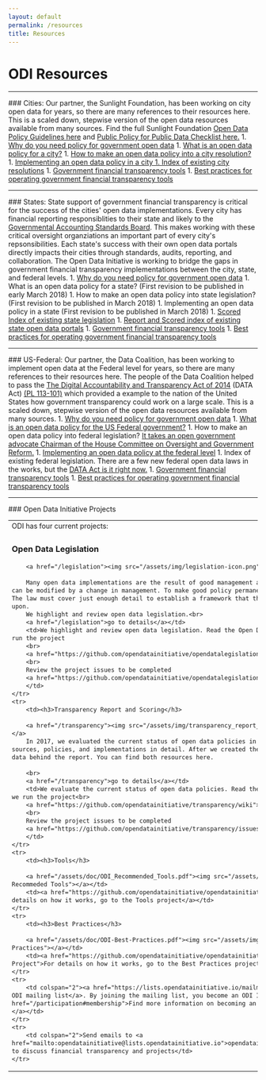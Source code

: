 ```yaml
---
layout: default
permalink: /resources
title: Resources
---
```


# ODI Resources
<hr>
### <a>Cities</a>:
Our partner, the Sunlight Foundation, has been working on city open data for years, so there are many references to their resources here. This is a scaled down, stepwise version of the open data resources available from many sources. Find the full Sunlight Foundation <a target="_blank" href="https://sunlightfoundation.com/opendataguidelines/">Open Data Policy Guidelines here</a> and <a target="_blank" href="http://whatworkscities.sunlightfoundation.com/">Public Policy for Public Data Checklist here.</a>
1. <a target="_blank" href="http://whatworkscities.sunlightfoundation.com/#section-h2-02">Why do you need policy for government open data</a>
1. <a target="_blank" href="http://whatworkscities.sunlightfoundation.com/#section-h2-05">What is an open data policy for a city?</a>
1. <a target="_blank" href="http://whatworkscities.sunlightfoundation.com/#section-h2-07">How to make an open data policy into a city resolution?</a>
1. <a target="_blank" href="https://sunlightfoundation.com/policy/open-cities/tactical-data-engagement/">Implementing an open data policy in a city
1. <a target="_blank" href="http://www.opendatapolicies.org/browse/by-date/">Index of existing city resolutions</a>
1. <a href="/assets/doc/ODI_Recommended_Tools.pdf">Government financial transparency tools</a>
1. <a href="/assets/doc/ODI-Best-Practices.pdf">Best practices for operating government financial transparency tools</a>

<hr>
### <a>States</a>:
State support of government financial transparency is critical for the success of the cities' open data implementations. Every city has financial reporting responsiblities to their state and likely to the <a target="_blank" href="http://gasb.org/">Governmental Accounting Standards Board</a>. This makes working with these critical oversight organziations an important part of every city's repsonsibilities. Each state's success with their own open data portals directly impacts their cities through standards, audits, reporting, and collaboration. The Open Data Initiative is working to bridge the gaps in government financial transparency implementations between the city, state, and federal levels.
1. <a target="_blank" href="http://whatworkscities.sunlightfoundation.com/#section-h2-02">Why do you need policy for government open data</a>
1. What is an open data policy for a state? (First revision to be published in early March 2018)
1. How to make an open data policy into state legislation? (First revision to be published in March 2018)
1. Implementing an open data policy in a state (First revision to be published in March 2018)
1. <a target="_blank" href="/legislation">Scored Index of existing state legislation</a>
1. <a target="_blank" href="/transparency">Report and Scored index of existing state open data portals</a>
1. <a href="/assets/doc/ODI_Recommended_Tools.pdf">Government financial transparency tools</a>
1. <a href="/assets/doc/ODI-Best-Practices.pdf">Best practices for operating government financial transparency tools</a>

<hr>
### <a>US-Federal</a>:
Our partner, the Data Coalition, has been working to implement open data at the Federal level for years, so there are many references to their resources here. The people of the Data Coalition helped to pass the <a target="_blank" href="http://www.datacoalition.org/issues/data-act/">The Digital Accountability and Transparency Act of 2014</a> (DATA Act) <a target="_blank" href="https://www.gpo.gov/fdsys/pkg/PLAW-113publ101/pdf/PLAW-113publ101.pdf">(PL 113-101)</a> which provided a example to the nation of the United States how government transparency could work on a large scale. This is a scaled down, stepwise version of the open data resources available from many sources. 
1. <a target="_blank" href="http://whatworkscities.sunlightfoundation.com/#section-h2-02">Why do you need policy for government open data</a>
1. <a target="_blank" href="https://www.datacoalition.org/issues/policy-agenda/#management">What is an open data policy for the US Federal government?</a>
1. How to make an open data policy into federal legislation? <a target="_blank" href="https://oversight.house.gov/issa-introduces-sweeping-open-government-spending-transparency-reforms/">It takes an open government advocate Chairman of the House Committee on Oversight and Government Reform.</a> 
1. <a target="_blank" href="https://www.datacoalition.org/issues/data-act/">Implementing an open data policy at the federal level</a>
1. Index of existing federal legislation. There are a few new federal open data laws in the works, but the <a target="_blank" href="/legislation/2014-05-09-united-states/">DATA Act is it right now.</a>
1. <a href="/assets/doc/ODI_Recommended_Tools.pdf">Government financial transparency tools</a>
1. <a href="/assets/doc/ODI-Best-Practices.pdf">Best practices for operating government financial transparency tools</a>

<!-- 
<hr>
### <a>Policy-Organizations</a>:
Advance their policy/project goals/contributions and find new funding sources. 
We want their event and project participation.
1. 
<hr>
### <a>Universities</a>:
Students that need projects. What can they work on? Some issue need to be 160 hr work so a professor could assign. Referring to open data issues, or more generally governance and accountability issues in a data-driven and interconnected world, and efforts to better educate people about best practices, and its uses and misuses. More specifically, efforts with the open data initiative and explore possible collaborations.
1. 
<hr>
### <a>Commercial-Companies</a>:
New ways of reaching customers. All of these companies are startups, so access to sources of investment could be important.
We want product comparisons, implementation, and operations documented and categorized. 
These organizations are our best chances for sponsorship. We want enough sponsorship to cover 2018 headcount.
1. 
-->

<hr>
### Open Data Initiative Projects
<table border="0" cellpadding="10">
	<tr>
		<td colspan="2">ODI has four current projects:</td>
	</tr>
	<tr> 
		<td><h3>Open Data Legislation</h3>
			
		<a href="/legislation"><img src="/assets/img/legislation-icon.png" alt="ODI Open Data Legislation"></a>
		
		Many open data implementations are the result of good management and their policies. But any good policy can be modified by a change in management. To make good policy permanent, the policy must be made into a law. The law must cover just enough detail to establish a framework that the open data implementation can be built upon.
		We highlight and review open data legislation.<br>
		<a href="/legislation">go to details</a></td>
		<td>We highlight and review open data legislation. Read the Open Data Legislation project wiki on how we run the project
		<br>
		<a href="https://github.com/opendatainitiative/opendatalegislation/wiki">go to details</a>
		<br>
		Review the project issues to be completed
		<a href="https://github.com/opendatainitiative/opendatalegislation/issues">go to details</a>
		</td>
	</tr>
	<tr> 
		<td><h3>Transparency Report and Scoring</h3>
		
		<a href="/transparency"><img src="/assets/img/transparency_report_icon.png" alt="ODI Transparency Report"></a>
		In 2017, we evaluated the current status of open data policies in the states and municipalities using sources, policies, and implementations in detail. After we created the transparency report we published the data behind the report. You can find both resources here.
 
		<br>
		<a href="/transparency">go to details</a></td>
		<td>We evaluate the current status of open data policies. Read the Transparency Report project wiki on how we run the project<br>
		<a href="https://github.com/opendatainitiative/transparency/wiki">go to details</a>
		<br>
		Review the project issues to be completed
		<a href="https://github.com/opendatainitiative/transparency/issues">go to details</a>
		</td>
	</tr>
	<tr>
		<td><h3>Tools</h3>
			
		<a href="/assets/doc/ODI_Recommended_Tools.pdf"><img src="/assets/img/tools_icon.png" alt="Get ODI Recommeded Tools"></a></td>
		<td><a href="https://github.com/opendatainitiative/opendatainitiative.github.io/wiki/Tools-Project">For details on how it works, go to the Tools project</a></td>
	</tr>
	<tr>
		<td><h3>Best Practices</h3>
		
		<a href="/assets/doc/ODI-Best-Practices.pdf"><img src="/assets/img/practices_icon.png" alt="ODI Best Practices"></a></td>
		<td><a href="https://github.com/opendatainitiative/opendatainitiative.github.io/wiki/Best-Practices-Project">For details on how it works, go to the Best Practices project</a></td>
	</tr>
	<tr>
		<td colspan="2"><a href="https://lists.opendatainitiative.io/mailman/listinfo/opendatainitiative">Join the ODI mailing list</a>. By joining the mailing list, you become an ODI Individual Member. <a href="/participation#membership">Find more information on becoming an ODI Individual and Partner Member here.</a></td>
	</tr>
	<tr>
		<td colspan="2">Send emails to <a href="mailto:opendatainitiative@lists.opendatainitiative.io">opendatainitiative@lists.opendatainitiative.io</a> to discuss financial transparency and projects</td>
	</tr> 
</table>
